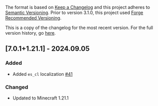 The format is based on [Keep a Changelog](http://keepachangelog.com/en/1.0.0/) and this project adheres to [Semantic Versioning](http://semver.org/spec/v2.0.0.html).
Prior to version 3.1.0, this project used [Forge Recommended Versioning](https://mcforge.readthedocs.io/en/latest/conventions/versioning/).

This is a copy of the changelog for the most recent version. For the full version history, go [here](https://github.com/illusivesoulworks/caelus/blob/1.21.x/CHANGELOG.md).

## [7.0.1+1.21.1] - 2024.09.05
### Added
- Added `es_cl` localization [#41](https://github.com/illusivesoulworks/caelus/pull/41)
### Changed
- Updated to Minecraft 1.21.1
